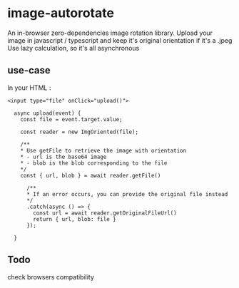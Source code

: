 # image-autorotate
An in-browser zero-dependencies image rotation library.
Upload your image in javascript / typescript and keep it's original orientation if it's a .jpeg
Use lazy calculation, so it's all asynchronous

## use-case
In your HTML : 
```
<input type="file" onClick="upload()">
```

```
  async upload(event) {
    const file = event.target.value;

    const reader = new ImgOriented(file);

    /**
    * Use getFile to retrieve the image with orientation
    * - url is the base64 image
    * - blob is the blob corresponding to the file
    */
    const { url, blob } = await reader.getFile()
      
      /**
      * If an error occurs, you can provide the original file instead
      */
      .catch(async () => {
        const url = await reader.getOriginalFileUrl()
        return { url, blob: file }
      });
    
  }
```

## Todo
check browsers compatibility
